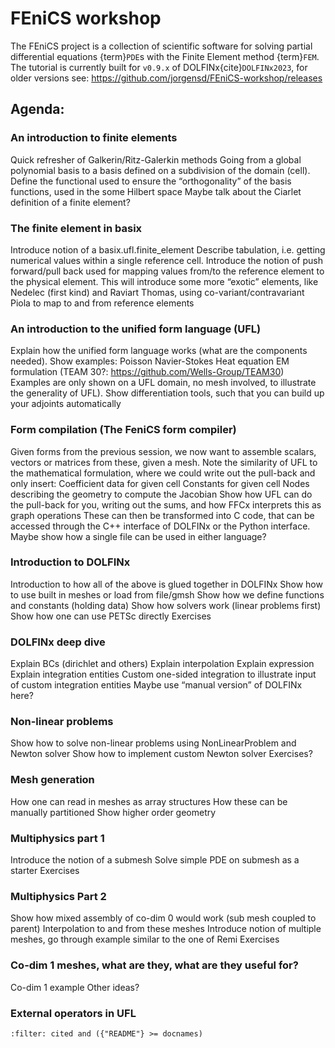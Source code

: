 # FEniCS workshop

The FEniCS project is a collection of scientific software for solving partial differential equations {term}`PDE`s with the Finite Element method {term}`FEM`.
The tutorial is currently built for `v0.9.x` of DOLFINx{cite}`DOLFINx2023`, for older versions see: https://github.com/jorgensd/FEniCS-workshop/releases

## Agenda:

### An introduction to finite elements

Quick refresher of Galkerin/Ritz-Galerkin methods
Going from a global polynomial basis to a basis defined on a subdivision of the domain (cell).
Define the functional used to ensure the “orthogonality” of the basis functions, used in the some Hilbert space
Maybe talk about the Ciarlet definition of a finite element?

### The finite element in basix

Introduce notion of a basix.ufl.finite_element
Describe tabulation, i.e. getting numerical values within a single reference cell.
Introduce the notion of push forward/pull back used for mapping values from/to the reference element to the physical element.
This will introduce some more “exotic” elements, like Nedelec (first kind) and Raviart Thomas, using co-variant/contravariant Piola to map to and from reference elements

### An introduction to the unified form language (UFL)

Explain how the unified form language works (what are the components needed).
Show examples:
Poisson
Navier-Stokes
Heat equation
EM formulation (TEAM 30?: https://github.com/Wells-Group/TEAM30)
Examples are only shown on a UFL domain, no mesh involved, to illustrate the generality of UFL).
Show differentiation tools, such that you can build up your adjoints automatically

### Form compilation (The FeniCS form compiler)

Given forms from the previous session, we now want to assemble scalars, vectors or matrices from these, given a mesh. Note the similarity of UFL to the mathematical formulation, where we could write out the pull-back and only insert:
Coefficient data for given cell
Constants for given cell
Nodes describing the geometry to compute the Jacobian
Show how UFL can do the pull-back for you, writing out the sums, and how FFCx interprets this as graph operations
These can then be transformed into C code, that can be accessed through the C++ interface of DOLFINx or the Python interface.
Maybe show how a single file can be used in either language?

### Introduction to DOLFINx

Introduction to how all of the above is glued together in DOLFINx
Show how to use built in meshes or load from file/gmsh
Show how we define functions and constants (holding data)
Show how solvers work (linear problems first)
Show how one can use PETSc directly
Exercises

### DOLFINx deep dive

Explain BCs (dirichlet and others)
Explain interpolation
Explain expression
Explain integration entities
Custom one-sided integration to illustrate input of custom integration entities
Maybe use “manual version” of DOLFINx here?

### Non-linear problems

Show how to solve non-linear problems using NonLinearProblem and Newton solver
Show how to implement custom Newton solver
Exercises?

### Mesh generation

How one can read in meshes as array structures
How these can be manually partitioned
Show higher order geometry

### Multiphysics part 1

Introduce the notion of a submesh
Solve simple PDE on submesh as a starter
Exercises

### Multiphysics Part 2

Show how mixed assembly of co-dim 0 would work (sub mesh coupled to parent)
Interpolation to and from these meshes
Introduce notion of multiple meshes, go through example similar to the one of Remi
Exercises

### Co-dim 1 meshes, what are they, what are they useful for?

Co-dim 1 example
Other ideas?

### External operators in UFL

```{bibliography}
:filter: cited and ({"README"} >= docnames)
```
